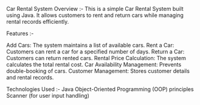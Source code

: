 Car Rental System
Overview :-
This is a simple Car Rental System built using Java. It allows customers to rent and return cars while managing rental records efficiently.

Features :-

Add Cars: The system maintains a list of available cars.
Rent a Car: Customers can rent a car for a specified number of days.
Return a Car: Customers can return rented cars.
Rental Price Calculation: The system calculates the total rental cost.
Car Availability Management: Prevents double-booking of cars.
Customer Management: Stores customer details and rental records.

Technologies Used :-
Java
Object-Oriented Programming (OOP) principles
Scanner (for user input handling)
